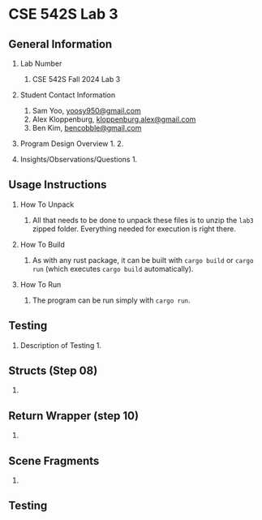 # CSE 542S Lab 3

## General Information

1. Lab Number
    1. CSE 542S Fall 2024 Lab 3

2. Student Contact Information
    1. Sam Yoo, <yoosy950@gmail.com>
    2. Alex Kloppenburg, <kloppenburg.alex@gmail.com>
    3. Ben Kim, <bencobble@gmail.com>

3. Program Design Overview
    1. 
    2. 

4. Insights/Observations/Questions
    1. 

## Usage Instructions

1. How To Unpack
    1. All that needs to be done to unpack these files is to unzip the `lab3` zipped folder.  Everything needed for execution is right there.

2. How To Build
    1. As with any rust package, it can be built with `cargo build` or `cargo run` (which executes `cargo build` automatically).

3. How To Run
    1. The program can be run simply with `cargo run`.

## Testing

1. Description of Testing
    1. 

## Structs (Step 08)

1. 

## Return Wrapper (step 10)

1. 

## Scene Fragments

1. 

## Testing